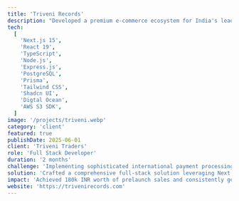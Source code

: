 ```yaml
---
title: 'Triveni Records'
description: "Developed a premium e-commerce ecosystem for India's leading vinyl records marketplace featuring advanced inventory management and comprehensive admin capabilities."
tech:
  [
    'Next.js 15',
    'React 19',
    'TypeScript',
    'Node.js',
    'Express.js',
    'PostgreSQL',
    'Prisma',
    'Tailwind CSS',
    'Shadcn UI',
    'Digtal Ocean',
    'AWS S3 SDK',
  ]
image: '/projects/triveni.webp'
category: 'client'
featured: true
publishDate: 2025-06-01
client: 'Triveni Traders'
role: 'Full Stack Developer'
duration: '2 months'
challenge: 'Implementing sophisticated international payment processing, dynamic content orchestration across multiple touchpoints, complex promotional systems, bulk discount mechanisms, and comprehensive inventory management for premium vinyl collections with GST and Order management.'
solution: 'Crafted a comprehensive full-stack solution leveraging Next.js with ISR/SSG optimization, dynamic SEO implementation, and structured data markup. Built robust Node.js/Express backend with PostgreSQL database, JWT authentication, and integrated AWS S3 media management with intuitive admin dashboard with detailed analytics.'
impact: 'Achieved 180k INR worth of prelaunch sales and consistently generating lakhs of sales every week. The platform operates smoothly without any major bugs, demonstrating robust architecture and reliable performance under high transaction volumes.'
website: 'https://trivenirecords.com'
---
```

